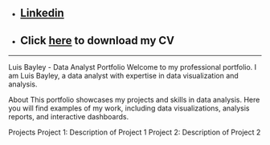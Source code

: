 
- ## [Linkedin](https://www.linkedin.com/in/lomfb/)
- ## Click [here](https://docs.google.com/uc?export=download&id=1xdENqbvNmsKp4ZI-mbpGBYrVztwz5vSF) to download my CV
---
Luis Bayley - Data Analyst Portfolio
Welcome to my professional portfolio. I am Luis Bayley, a data analyst with expertise in data visualization and analysis.

About
This portfolio showcases my projects and skills in data analysis. Here you will find examples of my work, including data visualizations, analysis reports, and interactive dashboards.

Projects
Project 1: Description of Project 1
Project 2: Description of Project 2
